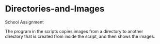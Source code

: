 # Directories-and-Images
School Assignment 

The program in the scripts copies images from a directory to another directory that is created from inside the script, and then shows the images.
